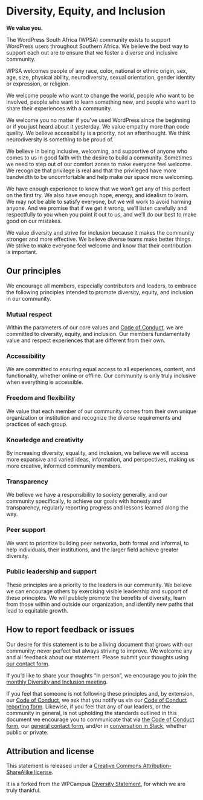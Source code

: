 Diversity, Equity, and Inclusion
================================

**We value you.**

The WordPress South Africa (WPSA) community exists to support WordPress users throughout Southern Africa. We believe the best way to support each out are to ensure that we foster a diverse and inclusive community.

WPSA welcomes people of any race, color, national or ethnic origin, sex, age, size, physical ability, neurodiversity, sexual orientation, gender identity or expression, or religion.

We welcome people who want to change the world, people who want to be involved, people who want to learn something new, and people who want to share their experiences with a community.

We welcome you no matter if you’ve used WordPress since the beginning or if you just heard about it yesterday. We value empathy more than code quality. We believe accessibility is a priority, not an afterthought. We think neurodiversity is something to be proud of.

We believe in being inclusive, welcoming, and supportive of anyone who comes to us in good faith with the desire to build a community. Sometimes we need to step out of our comfort zones to make everyone feel welcome. We recognize that privilege is real and that the privileged have more bandwidth to be uncomfortable and help make our space more welcoming.

We have enough experience to know that we won’t get any of this perfect on the first try. We also have enough hope, energy, and idealism to learn. We may not be able to satisfy everyone, but we will work to avoid harming anyone. And we promise that if we get it wrong, we’ll listen carefully and respectfully to you when you point it out to us, and we’ll do our best to make good on our mistakes.

We value diversity and strive for inclusion because it makes the community stronger and more effective. We believe diverse teams make better things. We strive to make everyone feel welcome and know that their contribution is important.

Our principles
--------------

We encourage all members, especially contributors and leaders, to embrace the following principles intended to promote diversity, equity, and inclusion in our community.

### Mutual respect

Within the parameters of our core values and [Code of Conduct](https://github.com/wpsouthafrica/code-of-conduct), we are committed to diversity, equity, and inclusion. Our members fundamentally value and respect experiences that are different from their own.

### Accessibility

We are committed to ensuring equal access to all experiences, content, and functionality, whether online or offline. Our community is only truly inclusive when everything is accessible.

### Freedom and flexibility

We value that each member of our community comes from their own unique organization or institution and recognize the diverse requirements and practices of each group.

### Knowledge and creativity

By increasing diversity, equality, and inclusion, we believe we will access more expansive and varied ideas, information, and perspectives, making us more creative, informed community members.

### Transparency

We believe we have a responsibility to society generally, and our community specifically, to achieve our goals with honesty and transparency, regularly reporting progress and lessons learned along the way.

### Peer support

We want to prioritize building peer networks, both formal and informal, to help individuals, their institutions, and the larger field achieve greater diversity.

### Public leadership and support

These principles are a priority to the leaders in our community. We believe we can encourage others by exercising visible leadership and support of these principles. We will publicly promote the benefits of diversity, learn from those within and outside our organization, and identify new paths that lead to equitable growth.

How to report feedback or issues
--------------------------------

Our desire for this statement is to be a living document that grows with our community; never perfect but always striving to improve. We welcome any and all feedback about our statement. Please submit your thoughts using [our contact form](https://wpcampus.org/contact/).

If you’d like to share your thoughts “in person”, we encourage you to join the [monthly Diversity and Inclusion meeting](https://wpcampus.org/planning/diversity-inclusion/).

If you feel that someone is not following these principles and, by extension, our [Code of Conduct](https://wpcampus.org/code-of-conduct/), we ask that you notify us via our [Code of Conduct reporting form](https://wpcampus.org/code-of-conduct/). Likewise, if you feel that any of our leaders, or the community in general, is not upholding the standards outlined in this document we encourage you to communicate that via [the Code of Conduct form](https://wpcampus.org/code-of-conduct/), our [general contact form](https://wpcampus.org/contact/), and/or in [conversation in Slack](https://wpcampus.org/get-involved/), whether public or private.

Attribution and license
-----------------------

This statement is released under a [Creative Commons Attribution-ShareAlike license](https://creativecommons.org/licenses/by-sa/3.0/).

It is a forked from the WPCampus [Diversity Statement](https://www.wpcampus.org/about/guidelines/diversity/), for which we are truly thankful.